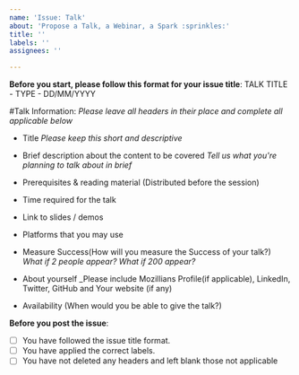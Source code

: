 ```yaml
---
name: 'Issue: Talk'
about: 'Propose a Talk, a Webinar, a Spark :sprinkles:'
title: ''
labels: ''
assignees: ''

---
```


**Before you start, please follow this format for your issue title**: 
TALK TITLE - TYPE - DD/MM/YYYY

#Talk Information:
_Please leave all headers in their place and complete all applicable below_

- Title
_Please keep this short and descriptive_

- Brief description about the content to be covered
_Tell us what you're planning to talk about in brief_

- Prerequisites & reading material (Distributed before the session) 

- Time required for the talk

- Link to slides / demos

- Platforms that you may use

- Measure Success(How will you measure the Success of your talk?)
_What if 2 people appear? What if 200 appear?_

- About yourself
_Please include Mozillians Profile(if applicable), LinkedIn, Twitter, GitHub and Your website (if any)

- Availability (When would you be able to give the talk?) 


**Before you post the issue**: 
- [ ] You have followed the issue title format.
- [ ] You have applied the correct labels.
- [ ] You have not deleted any headers and left blank those not applicable
